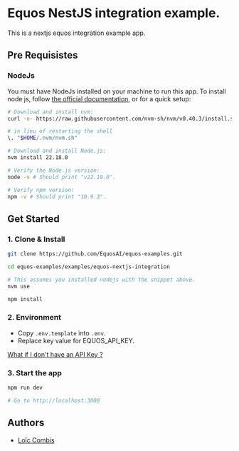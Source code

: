 # Equos NestJS integration example.
This is a nextjs equos integration example app.

## Pre Requisistes

### NodeJs
You must have NodeJs installed on your machine to run this app.
To install node js, follow [the official documentation](https://nodejs.org/en), or for a quick setup:

```bash
# Download and install nvm:
curl -o- https://raw.githubusercontent.com/nvm-sh/nvm/v0.40.3/install.sh | bash

# in lieu of restarting the shell
\. "$HOME/.nvm/nvm.sh"

# Download and install Node.js:
nvm install 22.18.0

# Verify the Node.js version:
node -v # Should print "v22.19.0".

# Verify npm version:
npm -v # Should print "10.9.3".
```

## Get Started

### 1. Clone & Install
```bash
git clone https://github.com/EquosAI/equos-examples.git

cd equos-examples/examples/equos-nextjs-integration

# This assumes you installed nodejs with the snippet above.
nvm use 

npm install
```

### 2. Environment
- Copy `.env.template` into `.env`.
- Replace key value for EQUOS_API_KEY.

[What if I don't have an API Key ?](https://docs.equos.ai)

### 3. Start the app
```bash
npm run dev

# Go to http://localhost:3000
```

## Authors
- [Loïc Combis](https://www.linkedin.com/in/lo%C3%AFc-combis-a211a813a/)
